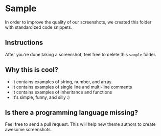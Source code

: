 # Sample

In order to improve the quality of our screenshots, we created this folder
with standardized code snippets.

## Instructions

After you're done taking a screenshot, feel free to delete this `sample` folder.

## Why this is cool?

- It contains examples of string, number, and array
- It contains examples of single line and multi-line comments
- It contains examples of inheritance and functions
- It's simple, funny, and silly :)

## Is there a programming language missing?

Feel free to send a pull request. This will help new theme authors to create
awesome screenshots.
